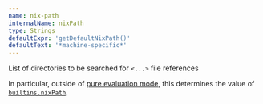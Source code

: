 ```yaml
---
name: nix-path
internalName: nixPath
type: Strings
defaultExpr: 'getDefaultNixPath()'
defaultText: '*machine-specific*'
---
```

List of directories to be searched for `<...>` file references

In particular, outside of [pure evaluation mode](#conf-pure-eval), this determines the value of
[`builtins.nixPath`](@docroot@/language/builtin-constants.md#builtins-nixPath).
